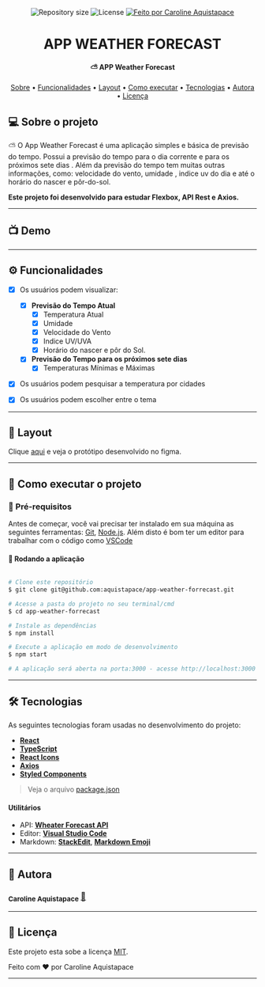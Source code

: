 


<p align="center">

  <img alt="Repository size" src="https://img.shields.io/github/repo-size/aquistapace/app-weather-forecast">
    
   <img alt="License" src="https://img.shields.io/badge/license-MIT-brightgreen">
  

  <a href="https://github.com/aquistapace">
    <img alt="Feito por Caroline Aquistapace" src="https://img.shields.io/badge/feito%20por-Caroline-Aquistapace%237519C1">
  </a>
  
  
 
</p>
<h1 align="center">
   APP WEATHER FORECAST
</h1>

<h4 align="center"> 
	 ⛅ APP Weather Forecast
</h4>

<p align="center">
 <a href="#-sobre-o-projeto">Sobre</a> •
 <a href="#-funcionalidades">Funcionalidades</a> •
 <a href="#-layout">Layout</a> • 
 <a href="#-como-executar-o-projeto">Como executar</a> • 
 <a href="#-tecnologias">Tecnologias</a> • 
 <a href="#-autora">Autora</a> • 
 <a href="#user-content--licença">Licença</a>
</p>


## 💻 Sobre o projeto

⛅ O App Weather Forecast é uma aplicação simples e básica de previsão do tempo. 
Possui a previsão do tempo para o dia corrente e para os próximos sete dias . 
Além da previsão do tempo tem muitas outras informações, como: velocidade do vento, umidade , indice uv do dia e até o horário do nascer e pôr-do-sol.

**Este projeto foi desenvolvido para estudar Flexbox, API Rest e Axios.**


---

## 📺 Demo

---
## ⚙️ Funcionalidades

- [x] Os usuários podem visualizar:
  - [x] **Previsão do Tempo Atual**
	  - [x] Temperatura Atual
	  - [x] Umidade
	  - [x] Velocidade do Vento
	  - [x] Indice UV/UVA
	  - [x] Horário do nascer e pôr do Sol.
  - [x] **Previsão do Tempo para os próximos sete dias**
	  - [x] Temperaturas Mínimas e Máximas
  
- [x] Os usuários podem pesquisar a temperatura por cidades
- [x] Os usuários podem escolher entre o tema


---

## 🎨 Layout

Clique [aqui](https://www.figma.com/file/8PN7OjDRVnWxjhHS3MqiIF/WEATHER_FORECAST_DESIGN)  e veja o protótipo desenvolvido no figma. 

---
## 🚀 Como executar o projeto

###  🎏 Pré-requisitos

Antes de começar, você vai precisar ter instalado em sua máquina as seguintes ferramentas:
[Git](https://git-scm.com), [Node.js](https://nodejs.org/en/). 
Além disto é bom ter um editor para trabalhar com o código como [VSCode](https://code.visualstudio.com/)



#### 🧭 Rodando a aplicação 

```bash

# Clone este repositório
$ git clone git@github.com:aquistapace/app-weather-forrecast.git

# Acesse a pasta do projeto no seu terminal/cmd
$ cd app-weather-forrecast

# Instale as dependências
$ npm install

# Execute a aplicação em modo de desenvolvimento
$ npm start

# A aplicação será aberta na porta:3000 - acesse http://localhost:3000

```
---

## 🛠 Tecnologias
As seguintes tecnologias foram usadas no desenvolvimento do projeto:
- **[React](https://reactjs.org/)**  
- **[TypeScript](https://www.typescriptlang.org/)**
-   **[React Icons](https://react-icons.github.io/react-icons/)**
-   **[Axios](https://github.com/axios/axios)**
 -   **[Styled Components](https://styled-components.com/)**


> Veja o arquivo  [package.json](https://github.com/aquistapace/dragon-system/blob/main/package.json)



#### **Utilitários**


-   API:  **[Wheater Forecast API](https://openweathermap.org/api/one-call-api)** 
-   Editor:  **[Visual Studio Code](https://code.visualstudio.com/)** 
-   Markdown:  **[StackEdit](https://stackedit.io/)**,  **[Markdown Emoji](https://gist.github.com/rxaviers/7360908)**


---
## 🦸 Autora

 ### <sub><b>Caroline Aquistapace</b></sub></a> <a href="https://github.com/aquistapace" title="Git Hub">🌸</a>
---

## 📝 Licença

Este projeto esta sobe a licença [MIT](./LICENSE).

Feito com ❤️ por Caroline Aquistapace

---



